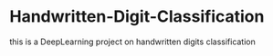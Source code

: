 # Handwritten-Digit-Classification
this is a DeepLearning project on handwritten digits classification 
